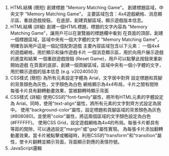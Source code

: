 1. HTML結構 (簡短)
創建標題 "Memory Matching Game"。
創建標題區域，中央文字 "Memory Matching Game"。
主要區域包含：4x4遊戲網格、消息顯示區、重啟遊戲按鈕。
在底部，創建頁腳區域，顯示遊戲版本信息。
1. HTML結構 (詳細)
創建一個HTML標題，標題的文字內容為 "Memory Matching Game"，讓用戶可以在瀏覽器的標題欄中看到
在頁面的頂部，創建一個標題區域，區域中央有一個大字體的文字 "Memory Matching Game"，明確告訴用戶這是一個記憶配對遊戲
主要內容區域包含以下元素：
一個4x4的遊戲網格，用於顯示和操作遊戲卡片
一個消息顯示區，用於向用戶展示遊戲的進度和結果
一個重啟遊戲按鈕 (Reset Game)，用戶可以點擊此按鈕來重新開始遊戲
在頁面的底部，創建一個頁腳區域，區域中央有一個小字體的文字，用於顯示遊戲的版本信息 (e.g. v20240503)
2. CSS樣式 (簡短)
為所有元素設定字體為 Arial，文字居中對齊
設定標題和頁腳的背景顏色為灰色，文字顏色為白色
網格顯示為4x4布局，卡片之間有間隙
每張卡片具有翻轉動畫效果，當被翻轉時顯示背面
2. CSS樣式 (詳細)
使用CSS的"font-family"屬性，將所有HTML元素的字體設定為 Arial。同時，使用"text-align"屬性，將所有元素的文字對齊方式設定為居中。
使用"background-color"屬性，設定標題和頁腳區域的背景顏色為灰色(#808080)。並使用"color"屬性，將這兩個區域的文字顏色設定為白色(#FFFFFF)。
使用CSS Grid，設定遊戲網格為4x4的布局。每張卡片都具有等距的間隙，可以通過設定"margin"或"gap"屬性實現。
為每張卡片添加翻轉動畫效果。當卡片被點擊或觸碰時，利用CSS的"transform"和"transition"屬性，使卡片翻轉並顯示背面，背面顯示對應的表情符號。
3. JavaScript邏輯
